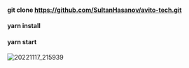 #### git clone https://github.com/SultanHasanov/avito-tech.git
#### yarn install
#### yarn start

![20221117_215939](https://user-images.githubusercontent.com/105391964/202535115-082b32dc-038d-44e7-871b-07346b634af1.gif)
